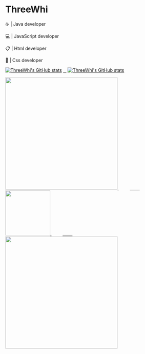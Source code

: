 # ThreeWhi

<p>☕️ | Java developer</p>
<p>💻 | JavaScript developer</p>
<p>📋 | Html developer</p>
<p>📐 | Css developer</p>

[![ThreeWhi's GitHub stats](https://github-readme-stats.vercel.app/api?username=ThreeWhi&theme=tokyonight)](https://github.com/anuraghazra/github-readme-stats)
[⠀](https://github.com/ThreeWhi)
[![ThreeWhi's GitHub stats](https://github-readme-stats.vercel.app/api/top-langs/?username=ThreeWhi&theme=tokyonight)](https://github.com/ThreeWhi/ThreeWhi/)

<div>
  <a href="https://github.com/YumaHisai/">
    <img height="350" src="https://i.imgur.com/OUXal4M.png">
  </a>
  ⠀⠀⠀
  <a href="https://github.com/SpeedersCoders">⠀⠀⠀
    <img height="140" src="https://i.imgur.com/Fpll68w.png">
  </a>
    ⠀⠀⠀
  <a href="https://github.com/ThreeWhi/">⠀⠀⠀
    <img height="350" src="https://i.imgur.com/ge0064W.png">
  </a>
</div>

<!-- <a href="https://github.com/ThreeWhi/Gangs">
  <img align="center" src="https://github-readme-stats.vercel.app/api/pin/?username=ThreeWhi&repo=Gangs&theme=tokyonight" />
</a> -->
